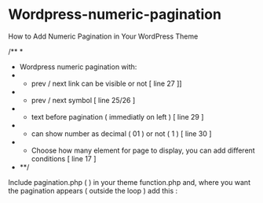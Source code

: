 # Wordpress-numeric-pagination
How to Add Numeric Pagination in Your WordPress Theme

/**
 * 
 * Wordpress numeric pagination with:
 * - prev / next link can be visible or not [ line 27 ]]
 * - prev / next symbol [ line 25/26 ]
 * - text before pagination ( immediatly on left ) [ line 29 ]
 * - can show number as decimal ( 01 ) or not ( 1 ) [ line 30 ]
 * - Choose how many element for page to display, you can add different conditions [ line 17 ]
 *  **/
 
Include pagination.php ( <?php include(THEME_DIR . '/pagination.php'); ?> ) in your theme function.php and, where you want the pagination appears ( outside the loop ) add this :
<?php choosepizzi_numeric_posts_nav(); ?>

